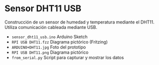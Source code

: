 # Sensor DHT11 USB

Construcción de un sensor de humedad y temperatura mediante el DHT11. Utiliza comunicación cableada mediante USB.

- `sensor_dht11_usb.ino` Arduino Sketch
- `RPI USB DHT11.fzz` Diagrama pictórico (Fritzing)
- `ARDUINO+DHT11.jpg` Foto del prototipo
- `RPI USB DHT11.png` Diagrama pictórico
- `from_serial.py` Script para capturar y mostrar los datos
